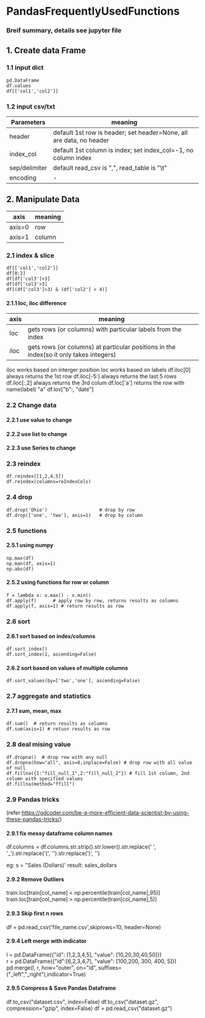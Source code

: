 # PandasFrequentlyUsedFunctions
### Breif summary, details see jupyter file
## 1. Create data Frame
### 1.1 input dict
    pd.DataFrame
    df.values
    df[['col1','col2']]
### 1.2 input csv/txt
| Parameters  | meaning |
| ------------- | ------------- |
| header  | default 1st row is header; set header=None, all are data, no header  |
| index_col  | default 1st column is index; set index_col=-1, no column index  |
| sep/delimiter  | default read_csv is ",", read_table is "\t"  |
| encoding  | -  |
## 2. Manipulate Data
| axis | meaning |
| ------ | ------ |
| axis=0  | row |
| axis=1  | column |
### 2.1 index & slice
    df[['col1','col2']]
    df[0:2]
    df[df['col3']>3]
    df[df['col3'>3]
    df[(df['col3']>3) & (df['col2'] > 4)]
#### 2.1.1 loc, iloc difference 
| axis | meaning   |
|------|------|
|   loc  | gets rows (or columns) with particular labels from the index|
|   iloc  | gets rows (or columns) at particular positions in the index(so it only takes integers)|
iloc works based on interger position
loc works based on labels
    df.iloc[0]  always returns the 1st row
    df.iloc[-5:] always returns the last 5 rows
    df.iloc[:,2] always returns the 3rd colum
    df.loc['a'] returns the row with name(label) "a"
    df.lov["b":, "date"]
### 2.2 Change data
#### 2.2.1 use value to change
#### 2.2.2 use list to change
#### 2.2.3 use Series to change
### 2.3 reindex
    df.reindex([1,2,4,5])
    df.reindex(columns=reIndexCols)
### 2.4 drop
    df.drop('Ohio')                   # drop by row
    df.drop(['one', 'two'], axis=1)   # drop by column
### 2.5 functions
#### 2.5.1 using numpy
    np.max(df)
    np.man(df, axis=1)
    np.abs(df)
#### 2.5.2 using functions for row or column
    f = lambda x: x.max() - x.min()
    df.apply(f)      # apply row by row, returns results as columns
    df.apply(f, axis=1) # return results as row
### 2.6 sort
#### 2.6.1 sort based on index/columns
    df.sort_index()
    df.sort_index(1, ascending=False)
#### 2.6.2 sort based on values of multiple columns
    df.sort_values(by=['two','one'], ascending=False)
### 2.7 aggregate and statistics
#### 2.7.1 sum, mean, max
    df.sum()  # return results as columns
    df.sum(axis=1) # retusn results as row
### 2.8 deal mising value
    df.dropna()  # drop row with any null
    df.dropna(how="all", axis=0,inplace=False) # drop row with all value of null
    df.fillna({1:"fill_null_1",2:"fill_null_2"}) # fill 1st column, 2nd column with specified values
    df.fillna(method="ffill")    
    
 ### 2.9 Pandas tricks 
 (refer:https://gdcoder.com/be-a-more-efficient-data-scientist-by-using-these-pandas-tricks/)
 
#### 2.9.1 fix messy dataframe column names
df.columns = df.columns.str.strip().str.lower().str.replace(' ', '_').str.replace('(', '').str.replace(')', '')

eg:
s = "Sales (Dollars)'
result: sales_dollars

#### 2.9.2 Remove Outliers
train.loc[train[col_name] < np.percentile(train[col_name],95)]
train.loc[train[col_name] > np.percentile(train[col_name],5)]

#### 2.9.3 Skip first n rows
df = pd.read_csv('file_name.csv',skiprows=10, header=None)

#### 2.9.4 Left merge with indicator

l = pd.DataFrame({"id": [1,2,3,4,5], "value": [10,20,30,40,50]})  
r = pd.DataFrame({"id":[6,2,3,4,7], "value": [100,200, 300, 400, 5]})  
pd.merge(l, r, how="outer", on="id", suffixes=("_left","_right"),indicator=True)

#### 2.9.5 Compress & Save Pandas Dataframe
df.to_csv("dataset.csv", index=False)
df.to_csv("dataset.gz", compression="gzip", index=False)
df = pd.read_csv("dataset.gz")

